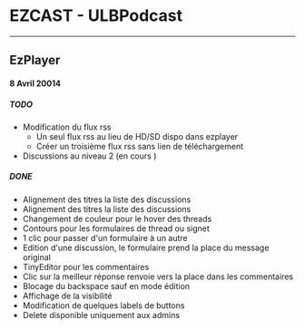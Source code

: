 # EZCAST - ULBPodcast
-----

## EzPlayer

#### **8 Avril 20014**

##### TODO
 - Modification du flux rss
     - Un seul flux rss au lieu de HD/SD dispo dans ezplayer
     - Créer un troisième flux rss sans lien de téléchargement
 - Discussions au niveau 2 (en cours )

##### DONE

 - Alignement des titres la liste des discussions
 - Alignement des titres la liste des discussions
 - Changement de couleur pour le hover des threads
 - Contours pour les formulaires de thread ou signet
 - 1 clic pour passer d'un formulaire à un autre
 - Edition d'une discussion, le formulaire prend la place du message original
 - TinyEditor pour les commentaires
 - Clic sur la meilleur réponse renvoie vers la place dans les commentaires
 - Blocage du backspace sauf en mode édition
 - Affichage de la visibilité
 - Modification de quelques labels de buttons
 - Delete disponible uniquement aux admins